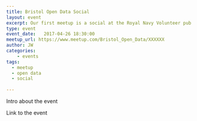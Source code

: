 ```yaml
---
title: Bristol Open Data Social
layout: event
excerpt: Our first meetup is a social at the Royal Navy Volunteer pub
type: event
event_date:   2017-04-26 18:30:00
meetup_url: https://www.meetup.com/Bristol_Open_Data/XXXXXX
author: JW
categories: 
    - events
tags:
  - meetup
  - open data
  - social
 
---
```


Intro about the event

Link to the event
